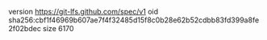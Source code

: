 version https://git-lfs.github.com/spec/v1
oid sha256:cbf1f46969b607ae7f4f32485d15f8c0b28e62b52cdbb83fd399a8fe2f02bdec
size 6170
